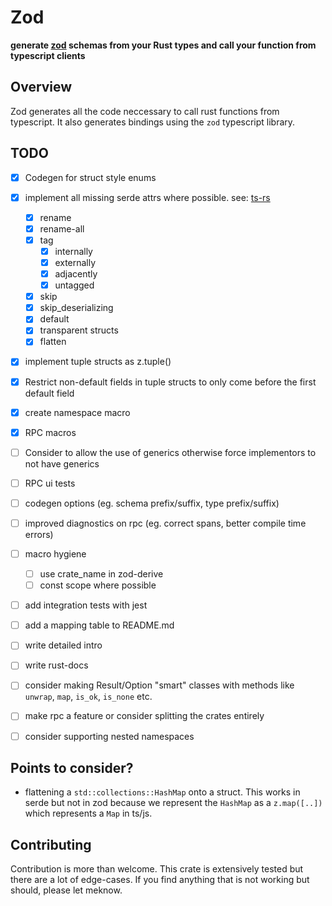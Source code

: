 # Zod
**generate [zod](https://github.com/colinhacks/zod) schemas from your Rust types and call your function from typescript clients**
## Overview
Zod generates all the code neccessary to call rust functions from typescript.
It also generates bindings using the `zod` typescript library.

## TODO
- [x] Codegen for struct style enums
- [x] implement all missing serde attrs where possible. see: [ts-rs](https://docs.rs/ts-rs/latest/ts_rs/)

   - [x] rename
   - [x] rename-all
   - [x] tag
        - [x] internally
        - [x] externally
        - [x] adjacently
        - [x] untagged
   - [x] skip
   - [x] skip_deserializing
   - [x] default
   - [x] transparent structs
   - [x] flatten

- [x] implement tuple structs as z.tuple()
- [x] Restrict non-default fields in tuple structs to only come before the first default field
- [x] create namespace macro
- [x] RPC macros
- [ ] Consider to allow the use of generics otherwise force implementors to not have generics
- [ ] RPC ui tests
- [ ] codegen options (eg. schema prefix/suffix, type prefix/suffix)
- [ ] improved diagnostics on rpc (eg. correct spans, better compile time errors)
- [ ] macro hygiene
    - [ ] use crate_name in zod-derive
    - [ ] const scope where possible

- [ ] add integration tests with jest
- [ ] add a mapping table to README.md
- [ ] write detailed intro
- [ ] write rust-docs
- [ ] consider making Result/Option "smart" classes with methods like `unwrap`, `map`, `is_ok`, `is_none` etc.
- [ ] make rpc a feature or consider splitting the crates entirely
- [ ] consider supporting nested namespaces
## Points to consider?
- flattening a `std::collections::HashMap` onto a struct. This works in serde but not in zod because we represent the `HashMap` as a `z.map([..])` which represents a `Map` in ts/js.

## Contributing
Contribution is more than welcome. This crate is extensively tested but there are a lot of edge-cases. If you find anything that is not working but should, please let meknow.
